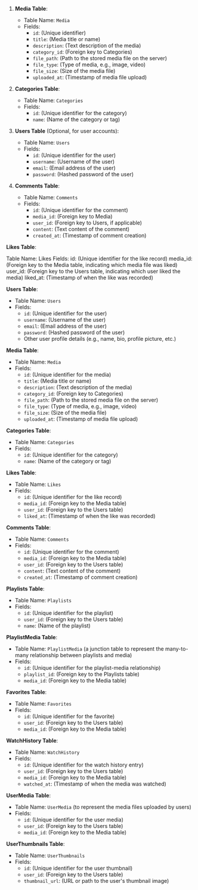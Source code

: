 
1. **Media Table**:
   - Table Name: `Media`
   - Fields:
     - `id`: (Unique identifier)
     - `title`: (Media title or name)
     - `description`: (Text description of the media)
     - `category_id`: (Foreign key to Categories)
     - `file_path`: (Path to the stored media file on the server)
     - `file_type`: (Type of media, e.g., image, video)
     - `file_size`: (Size of the media file)
     - `uploaded_at`: (Timestamp of media file upload)

2. **Categories Table**:
   - Table Name: `Categories`
   - Fields:
     - `id`: (Unique identifier for the category)
     - `name`: (Name of the category or tag)

3. **Users Table** (Optional, for user accounts):
   - Table Name: `Users`
   - Fields:
     - `id`: (Unique identifier for the user)
     - `username`: (Username of the user)
     - `email`: (Email address of the user)
     - `password`: (Hashed password of the user)

4. **Comments Table**:
   - Table Name: `Comments`
   - Fields:
     - `id`: (Unique identifier for the comment)
     - `media_id`: (Foreign key to Media)
     - `user_id`: (Foreign key to Users, if applicable)
     - `content`: (Text content of the comment)
     - `created_at`: (Timestamp of comment creation)

**Likes Table**:

Table Name: Likes
Fields:
id: (Unique identifier for the like record)
media_id: (Foreign key to the Media table, indicating which media file was liked)
user_id: (Foreign key to the Users table, indicating which user liked the media)
liked_at: (Timestamp of when the like was recorded)

**Users Table**:
- Table Name: `Users`
- Fields:
  - `id`: (Unique identifier for the user)
  - `username`: (Username of the user)
  - `email`: (Email address of the user)
  - `password`: (Hashed password of the user)
  - Other user profile details (e.g., name, bio, profile picture, etc.)

**Media Table**:
- Table Name: `Media`
- Fields:
  - `id`: (Unique identifier for the media)
  - `title`: (Media title or name)
  - `description`: (Text description of the media)
  - `category_id`: (Foreign key to Categories)
  - `file_path`: (Path to the stored media file on the server)
  - `file_type`: (Type of media, e.g., image, video)
  - `file_size`: (Size of the media file)
  - `uploaded_at`: (Timestamp of media file upload)

**Categories Table**:
- Table Name: `Categories`
- Fields:
  - `id`: (Unique identifier for the category)
  - `name`: (Name of the category or tag)

**Likes Table**:
- Table Name: `Likes`
- Fields:
  - `id`: (Unique identifier for the like record)
  - `media_id`: (Foreign key to the Media table)
  - `user_id`: (Foreign key to the Users table)
  - `liked_at`: (Timestamp of when the like was recorded)

**Comments Table**:
- Table Name: `Comments`
- Fields:
  - `id`: (Unique identifier for the comment)
  - `media_id`: (Foreign key to the Media table)
  - `user_id`: (Foreign key to the Users table)
  - `content`: (Text content of the comment)
  - `created_at`: (Timestamp of comment creation)

**Playlists Table**:
- Table Name: `Playlists`
- Fields:
  - `id`: (Unique identifier for the playlist)
  - `user_id`: (Foreign key to the Users table)
  - `name`: (Name of the playlist)

**PlaylistMedia Table**:
- Table Name: `PlaylistMedia` (a junction table to represent the many-to-many relationship between playlists and media)
- Fields:
  - `id`: (Unique identifier for the playlist-media relationship)
  - `playlist_id`: (Foreign key to the Playlists table)
  - `media_id`: (Foreign key to the Media table)

**Favorites Table**:
- Table Name: `Favorites`
- Fields:
  - `id`: (Unique identifier for the favorite)
  - `user_id`: (Foreign key to the Users table)
  - `media_id`: (Foreign key to the Media table)

**WatchHistory Table**:
- Table Name: `WatchHistory`
- Fields:
  - `id`: (Unique identifier for the watch history entry)
  - `user_id`: (Foreign key to the Users table)
  - `media_id`: (Foreign key to the Media table)
  - `watched_at`: (Timestamp of when the media was watched)

**UserMedia Table**:
- Table Name: `UserMedia` (to represent the media files uploaded by users)
- Fields:
  - `id`: (Unique identifier for the user media)
  - `user_id`: (Foreign key to the Users table)
  - `media_id`: (Foreign key to the Media table)

**UserThumbnails Table**:
- Table Name: `UserThumbnails`
- Fields:
  - `id`: (Unique identifier for the user thumbnail)
  - `user_id`: (Foreign key to the Users table)
  - `thumbnail_url`: (URL or path to the user's thumbnail image)
